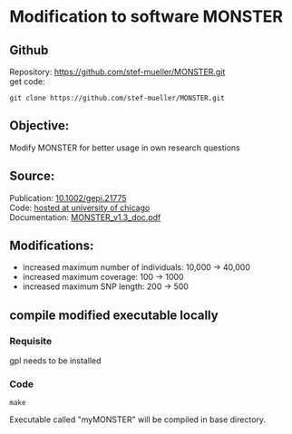 # Modification to software MONSTER

## Github
Repository: https://github.com/stef-mueller/MONSTER.git   
get code:
```{bash}
git clone https://github.com/stef-mueller/MONSTER.git
```

## Objective: 
Modify MONSTER for better usage in own research questions

## Source:
Publication: [10.1002/gepi.21775](https://doi.org/10.1002/gepi.21775)   
Code: [hosted at university of chicago](www.stat.uchicago.edu/~mcpeek/software/index.html)   
Documentation: [MONSTER_v1.3_doc.pdf](https://www.stat.uchicago.edu/~mcpeek/software/MONSTER/MONSTER_v1.3_doc.pdf)

## Modifications:
* increased maximum number of individuals: 10,000 -> 40,000
* increased maximum coverage: 100 -> 1000
* increased maximum SNP length: 200 -> 500

## compile modified executable locally

### Requisite
gpl needs to be installed

### Code
```{bash}
make
```

Executable called "myMONSTER" will be compiled in base directory.
